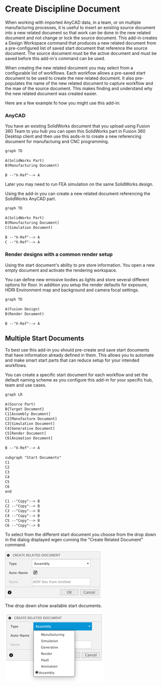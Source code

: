 # Create Discipline Document

When working with imported AnyCAD data, in a team, or on multiple manufacturing processes, it is useful to insert an existing source document into a new related document so that work can be done in the new related document and not change or lock the source document. This add-in creates a Design Workspace command that produces a new related document from a pre-configured list of saved start document that reference the source document. The source document must be the active document and must be saved before this add-in's command can be used.

When creating the new related document you may select from a configurable list of workflows. Each workflow allows a pre-saved start document to be used to create the new related document. It also pre-populates the name of the new related document to capture workflow and the mae of the source document. This makes finding and understand why the new related document was created easier.

Here are a few example fo how you might use this add-in:

### AnyCAD

You have an existing SolidWorks document that you upload using Fusion 360 Team to you hub
you can open this SolidWorks part in Fusion 360 Desktop client and then use this asds-in to create a new referencing document for manufactuing and CNC programming.

```mermaid
graph TD

A(SolidWorks Part)
B(Manufacturing Document)

B --"X-Ref"--> A

```

Later you may need to run FEA simulation on the same SolidWorks design.

Using the add-in you can create a new related document referencing the SolidWorks AnyCAD part.

```mermaid
graph TD

A(SolidWorks Part)
B(Manufacturing Document)
C(Simulation Document)

B --"X-Ref"--> A
C --"X-Ref"--> A

```

### Render designs with a common render setup

Using the start document's ability to pre store information. You open a new empty document and activate the rendering workspace.

You can define new emissive bodies as lights and store several different options for floor. In addition you setup the render defaults for exposure, HDRI Environment map and background and camera focal settings.

```mermaid
graph TD

A(Fusion Design)
B(Render Document)

B --"X-Ref"--> A

```

## Multiple Start Documents

To best use this add-in you should pre-create and save start documents that have information already defined in them. This allows you to automate and make smart start parts that can reduce setup for your intended workflows.

You can create a specific start document for each workflow and set the default naming scheme as you configure this add-in for your specific hub, team and use cases.

```mermaid
graph LR

A(Source Part)
B{Target Document}
C1[Assembly Document]
C2[Manufacture Document]
C3[Simulation Document]
C4[Generative Document]
C5[Render Document]
C6[Animation Document]

B --"X-Ref"--> A

subgraph "Start Documents"
C1
C2
C3
C4
C5
C6
end

C1 --"Copy"--> B
C2 --"Copy"--> B
C3 --"Copy"--> B
C4 --"Copy"--> B
C5 --"Copy"--> B
C6 --"Copy"--> B

```

To select from the different start document you choose from the drop down in the dialog displayed wgen cunning the "Create Related Document" command.

![Command Dialog](assets/001-CDD.png)

Thw drop down show available start documents.

![Start Documents](assets/002-CDD.png)
